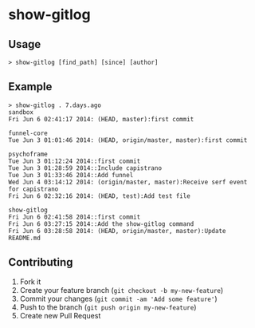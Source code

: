 show-gitlog
=============

Usage
-----------
```
> show-gitlog [find_path] [since] [author]
```

Example
-----------
```
> show-gitlog . 7.days.ago
sandbox
Fri Jun 6 02:41:17 2014: (HEAD, master):first commit

funnel-core
Tue Jun 3 01:01:46 2014: (HEAD, origin/master, master):first commit

psychoframe
Tue Jun 3 01:12:24 2014::first commit
Tue Jun 3 01:28:59 2014::Include capistrano
Tue Jun 3 01:33:46 2014::Add funnel
Wed Jun 4 03:14:12 2014: (origin/master, master):Receive serf event for capistrano
Fri Jun 6 02:32:16 2014: (HEAD, test):Add test file

show-gitlog
Fri Jun 6 02:41:58 2014::first commit
Fri Jun 6 03:27:15 2014::Add the show-gitlog command
Fri Jun 6 03:28:58 2014: (HEAD, origin/master, master):Update README.md
```

Contributing
-----------
1. Fork it
2. Create your feature branch (`git checkout -b my-new-feature`)
3. Commit your changes (`git commit -am 'Add some feature'`)
4. Push to the branch (`git push origin my-new-feature`)
5. Create new Pull Request
